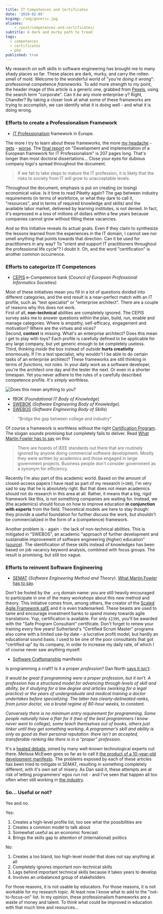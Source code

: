 ```yaml
---
title: IT Competences and Certificates
date: '2019-02-05'
bigimg: /img/generic.jpg
aliases:
    - /post/competences-and-certificates/
subtitle: A dark and murky path to tread
tags:
  - competences
  - certificates
  - phd
published: true
---
```


My research on soft skills in software engineering has brought me to many shady places so far. These places are dark, murky, and carry the rotten smell of mold. Welcome to the wonderful world of "_you're doing it wrong_": professional competence *frameworks*. To add more strength to my point, the header image of this article is a generic one, grabbed from [Pexels](https://pexels.com), using the search term "corporate". Can it _be_ any more enterprise-y? Right, Chandler? By taking a closer look at what some of these frameworks are trying to accomplish, we can identify what it is doing well - and what it is doing wrong.

### Efforts to create a Professionalism Framework

* [IT Professionalism](http://ictprofessionalism.eu/the-it-professionalism-framework/) framework in Europe.

The more I try to learn about these frameworks, the more [my headache](https://ec.europa.eu/ploteus/content/descriptors-page) - [gets](http://www.ecvet-toolkit.eu) - [worse](http://www.ecompetences.eu). The [final report](http://ictprofessionalism.eu/wp-content/uploads/Final-report_EASME_COSME-5.pdf) on "Development and implementation of a European framework for IT Professionalism" is 207 pages long. That's longer than most doctoral dissertations... Close your eyes for dubious company logo's spread throughout the document. 

> If we fail to take steps to mature the IT profession, it is likely that the risks to society from IT will grow to unacceptable levels.

Throughout the document, emphasis is put on creating (or losing) economical value. Is it time to read Piketty again? The gap between industry requirements (in terms of workforce, or what they dare to call it, "resources", and in terms of required knowledge and skills) and the available labor market, delivered by learning institutes, is not denied. In fact, it's expressed in a loss of millions of dollars within a few years because companies cannot grow without filling these vacancies. 

And so this initiative reveals its actual goals. Even if they claim to synthesize the lessons learned from the experiences in the IT domain, I cannot see nor smell anything that points towards that direction. Can it be used for practitioners in any way? To "orient and support IT practitioners throughout the professional life cycle"? I doubt it. Oh, and the word "certification" is another common occurrence. 

### Efforts to categorize IT Competences

* [CEPIS](https://cepisecompetencebenchmark.org/) e-Competence bank (_Council of European Professional Informatics Societies_)

Most of these initiatives mean you fill in a lot of questions divided into different categories, and the end result is a near-perfect match with an IT profile, such as "test specialist" or "enterprise architect". There are a couple of reasons why this does not work. <br/>
First of all, **non-technical** abilities are completely ignored. The CEPIS survey asks me to answer questions within the plan, build, run, enable and manage categories. Where is empathy, self-efficacy, engagement and motivation? Where are the virtues and vices? <br/>
Second, **context** is missing. What's an enterprise architect? Does this mean I get to play with toys? Each profile is carefully defined to be applicable for any large company, but yet generic enough to be completely useless. <br/>
Third, thinking _inside_ the box instead of _outside_ **hurts creativity** enormously. If I'm a test specialist, why wouldn't I be able to do certain tasks of an enterprise architect? These frameworks are still thinking in terms of _functions_, not _roles_. In your daily work as a software developer, you're the architect one day and the tester the next. Or even in a shorter timespan. Yet you never adhere to the rules of a carefully described competence profile. It's simply worthless. 

![](../cepis.jpg "Does this mean anything to you?")


* fBOK (_Foundational IT Body of Knowledge_)
* [SWEBOK](https://www.computer.org/web/swebok) (_Software Engineering Body of Knowledge_). 
* [SWEBOS](https://online-journals.org/index.php/i-jep/article/view/4047) (_Software Engineering Body of Skills_)

> "Bridge the gap between college and industry"

Of course a framework is worthless without the right [Certification Program](https://www.computer.org/web/education/swebok-certificate-program). The slogan sounds promising but completely fails to deliver. Read [What Martin Fowler has to say](https://martinfowler.com/bliki/Swebok.html) on this:

> There are hoards of IEEE standards out there that are routinely ignored by anyone doing commercial software development. Mostly they were written by academics and those engaged in large government projects. Business people don't consider government as a synonym for efficiency.

Recently I'm also part of this academic world. Based on the amount of closed-access papers I have read as part of my research (`+100`), I'm very sad to say that he is absolutely right. But that does not mean academics should not do research in this area at all. Rather, it means that a big, rigid framework like this, is not something companies are waiting for. Instead, we (the academics) should focus on how to improve education **in conjunction with experts** from the field. Theoretical models are here to stay though: they provide a useful foundation for further discuss the work, but shouldn't be commercialized in the form of a (competence) framework.

Another problem is - again - the lack of non-technical abilities. This is mitigated in "SWEBOS", an academic "approach of further development and sustainable improvement of software engineering (higher) education" ([source](https://www.evelinprojekt.de/en/)). The identification of these skills instead of knowledges has been based on job vacancy keyword analysis, combined with focus groups. The result is promising, but still too vague.

### Efforts to reinvent Software Engineering

* [SEMAT](http://semat.org) (_Software Engineering Method and Theory_). [What Martin Fowler has to say](https://martinfowler.com/bliki/Semat.html).

Don't be fooled by the `.org` domain name: you are still heavily encouraged to participate in one of the many workshops about this new method and theory. This initiative comes from, among others, the creator of the [Scaled Agile Framework safE](https://www.ivarjacobson.com/scaled-agile-framework) and it is even trademarked. These beasts are used to tame and encourage investment banks to spend money towards agile translations. Yup, certification is available. For only `£2395`, you'll be awarded with the "Safe Program Consultant" certificate. Don't forget to renew your training every few years! Sutherland's "Certified Scrum Master" programs also come with a limited use-by date - a lucrative profit model, but hardly an educational sound basis. I used to be one of the poor consultants that got "certified up" by its company, in order to increase my daily rate, of which I of course never saw anything myself. 

* [Software Craftsmanship](http://manifesto.softwarecraftsmanship.org) manifesto

Is programming a craft? Is it a proper _profession_? Dan North [says it isn't](https://dannorth.net/2011/01/11/programming-is-not-a-craft/):

_It would be great if programming were a proper profession, but it isn’t. A profession has a structured model for advancing through levels of skill and ability, be it studying for a law degree and articles (working for a legal practice) or the years of undergraduate and medical training a doctor undertakes before specializing. The latter has clearly-delineated ranks, from junior doctor, via a brutal regime of 80-hour weeks, to constant._

_Conversely there is no minimum entry requirement for programming. Some people naturally have a flair for it (two of the best programmers I know never went to college), some teach themselves out of books, others just tinker until they get something working. A programmer’s skill and ability is only as good as their personal reputation: there isn’t an accepted, transferable ranking like there is in a “proper” profession._

It's a [heated debate](https://lizkeogh.com/2011/01/14/why-i-didnt-sign-the-software-craftsmanship-manifesto/), joined by many well-known technological experts out there. Melissa McEwen goes so far as to call it [the product of a 10-year-old development manifesto](https://qz.com/work/1371151/what-happened-to-software-craftsmanship/). The problems exposed by each of these articles has been tried to mitigate in SEMAT, resulting in something completely different, with it's own set of misery. As Dan said it, these attempts are at risk of letting programmers’ egos run riot - and I've seen that happen all too often when still working in [the industry](/post/a-decade-in-the-industry/).

### So... Useful or not?

Yes and no. 

Yes:

1. Creates a high-level profile list, too see what the possibilities are
2. Creates a common model to talk about
3. Somewhat useful as an economic forecast
4. Brings the skills gap to attention of (international) politics

No:

1. Creates a too bland, too high-level model that does not say anything at all
2. Completely ignores important non-technical skills
3. Lags behind important technical skills because it takes years to develop
4. Involves an unbalanced group of stakeholders

For those reasons, it is not usable by educators. For those reasons, it is not workable for my research topic. At least now I know what to add to the "not-to-focus-on" list. In my opinion, these professionalism frameworks are a waste of money and talent. To think what could be improved in education with that much time and resources... 